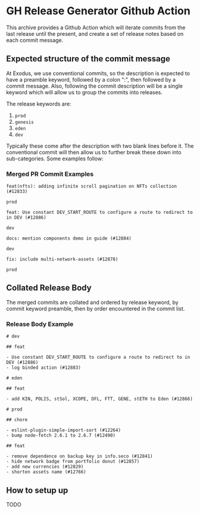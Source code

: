 # GH Release Generator Github Action

This archive provides a Github Action which will iterate commits from the last
release until the present, and create a set of release notes based on each
commit message.

## Expected structure of the commit message

At Exodus, we use conventional commits, so the description is expected to have a
preamble keyword, followed by a colon ":", then followed by a commit message.
Also, following the commit description will be a single keyword which will allow
us to group the commits into releases.

The release keywords are:

1. `prod`
1. `genesis`
1. `eden`
1. `dev`

Typically these come after the description with two blank lines before it. The
conventional commit will then allow us to further break these down into
sub-categories. Some examples follow:

### Merged PR Commit Examples

```
feat(nfts): adding infinite scroll pagination on NFTs collection (#12833)

prod
```

```
feat: Use constant DEV_START_ROUTE to configure a route to redirect to in DEV (#12886)

dev
```

```
docs: mention components demo in guide (#12884)

dev
```

```
fix: include multi-network-assets (#12878)

prod
```

## Collated Release Body

The merged commits are collated and ordered by release keyword, by commit
keyword preamble, then by order encountered in the commit list.

### Release Body Example

```
# dev

## feat

- Use constant DEV_START_ROUTE to configure a route to redirect to in DEV (#12886)
- log binded action (#12883)

# eden

## feat

- add KIN, POLIS, stSol, XCOPE, DFL, FTT, GENE, stETH to Eden (#12866)

# prod

## chore

- eslint-plugin-simple-import-sort (#12264)
- bump node-fetch 2.6.1 to 2.6.7 (#12490)

## feat

- remove dependence on backup key in info.seco (#12841)
- hide network badge from portfolio donut (#12857)
- add new currencies (#12829)
- shorten assets name (#12766)
```

## How to setup up

TODO
